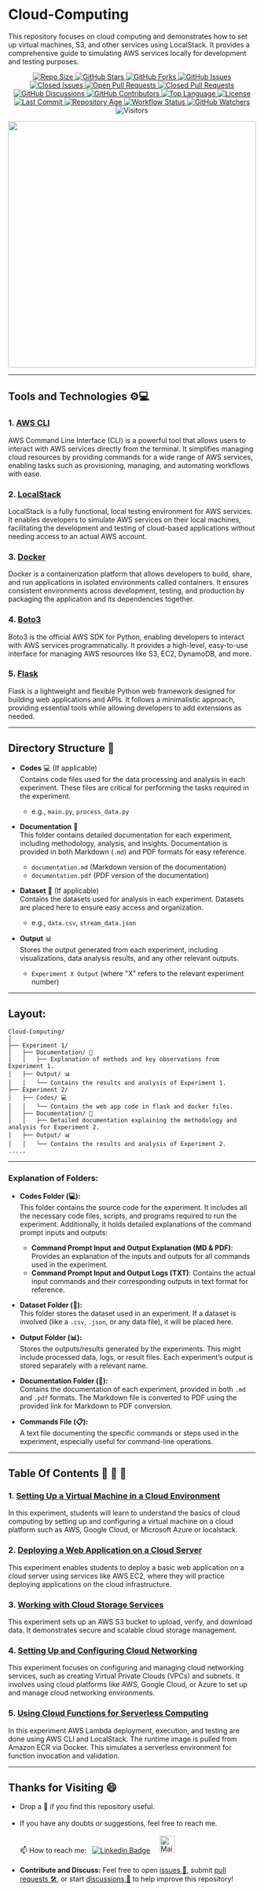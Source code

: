 # Cloud-Computing
This repository focuses on cloud computing and demonstrates how to set up virtual machines, S3, and other services using LocalStack. It provides a comprehensive guide to simulating AWS services locally for development and testing purposes.

<p align="center">
  <!-- Repository Size -->
  <a href="https://github.com/madhurimarawat/Cloud-Computing">
    <img src="https://img.shields.io/github/repo-size/madhurimarawat/Cloud-Computing?color=%23A8D5BA&label=Repo%20Size&labelColor=%23A1CBB4&style=for-the-badge&logo=github" alt="Repo Size">
  </a>

  <!-- Stars -->
  <a href="https://github.com/madhurimarawat/Cloud-Computing/stargazers">
    <img src="https://img.shields.io/github/stars/madhurimarawat/Cloud-Computing?color=%23F7CAC9&label=Stars&labelColor=%23F1A7B8&style=for-the-badge&logo=star" alt="GitHub Stars">
  </a>

  <!-- Forks -->
  <a href="https://github.com/madhurimarawat/Cloud-Computing/network/members">
    <img src="https://img.shields.io/github/forks/madhurimarawat/Cloud-Computing?color=%23D6E2E9&label=Forks&labelColor=%23B9D3E2&style=for-the-badge&logo=git" alt="GitHub Forks">
  </a>

  <!-- Issues (Open + Closed) -->
  <a href="https://github.com/madhurimarawat/Cloud-Computing/issues">
    <img src="https://img.shields.io/github/issues/madhurimarawat/Cloud-Computing?color=%23FFF5C3&label=Open%20Issues&labelColor=%23F4E3A2&style=for-the-badge&logo=bug" alt="GitHub Issues">
  </a>
  <a href="https://github.com/madhurimarawat/Cloud-Computing/issues?q=is%3Aissue+is%3Aclosed">
    <img src="https://img.shields.io/github/issues-closed/madhurimarawat/Cloud-Computing?color=%23FFD6A5&label=Closed%20Issues&labelColor=%23F9C294&style=for-the-badge&logo=bug" alt="Closed Issues">
  </a>

  <!-- Pull Requests (Open + Closed) -->
  <a href="https://github.com/madhurimarawat/Cloud-Computing/pulls">
    <img src="https://img.shields.io/github/issues-pr/madhurimarawat/Cloud-Computing?color=%23FFD6A5&label=Open%20PRs&labelColor=%23F9C294&style=for-the-badge&logo=git" alt="Open Pull Requests">
  </a>
  <a href="https://github.com/madhurimarawat/Cloud-Computing/pulls?q=is%3Apr+is%3Aclosed">
    <img src="https://img.shields.io/github/issues-pr-closed/madhurimarawat/Cloud-Computing?color=%23D6E2E9&label=Closed%20PRs&labelColor=%23B9D3E2&style=for-the-badge&logo=git" alt="Closed Pull Requests">
  </a>

  <!-- Discussions -->
  <a href="https://github.com/madhurimarawat/Cloud-Computing/discussions">
    <img src="https://img.shields.io/github/discussions/madhurimarawat/Cloud-Computing?color=%23FFF5C3&label=Discussions&labelColor=%23F4E3A2&style=for-the-badge&logo=discourse" alt="GitHub Discussions">
  </a>

  <!-- Contributors -->
  <a href="https://github.com/madhurimarawat/Cloud-Computing/graphs/contributors">
    <img src="https://img.shields.io/github/contributors/madhurimarawat/Cloud-Computing?color=%231FA19C&label=Contributors&labelColor=%23197A76&style=for-the-badge&logo=github" alt="GitHub Contributors">
  </a>

  <!-- Language Breakdown -->
  <a href="https://github.com/madhurimarawat/Cloud-Computing">
    <img src="https://img.shields.io/github/languages/top/madhurimarawat/Cloud-Computing?color=%23A8D5BA&label=Top%20Language&labelColor=%23A1CBB4&style=for-the-badge&logo=python" alt="Top Language">
  </a>

  <!-- License -->
  <a href="https://github.com/madhurimarawat/Cloud-Computing/blob/main/LICENSE">
    <img src="https://img.shields.io/github/license/madhurimarawat/Cloud-Computing?color=%23F39C12&label=License&labelColor=%23D68910&style=for-the-badge&logo=open-source-initiative" alt="License">
  </a>

  <!-- Last Commit -->
  <a href="https://github.com/madhurimarawat/Cloud-Computing/commits/main">
    <img src="https://img.shields.io/github/last-commit/madhurimarawat/Cloud-Computing?color=%23A8D5BA&label=Last%20Commit&labelColor=%23A1CBB4&style=for-the-badge&logo=github" alt="Last Commit">
  </a>

<!-- Repository Age -->
<a href="https://github.com/madhurimarawat/Cloud-Computing">
  <img src="https://img.shields.io/badge/Repo%20Age-0Y 1M 6D-%23FFA07A?style=for-the-badgehttps://img.shields.io/badge/Repo%20Age-0Y 1M 5D-%23FFA07Alogo=github?style=for-the-badgehttps://img.shields.io/badge/Repo%20Age-0Y 1M 4D-%23FFA07Alogo=github?style=for-the-badgehttps://img.shields.io/badge/Repo%20Age-0Y 1M 3D-%23FFA07Alogo=github?style=for-the-badgehttps://img.shields.io/badge/Repo%20Age-0Y 1M 2D-%23FFA07Alogo=github?style=for-the-badgehttps://img.shields.io/badge/Repo%20Age-0Y 1M 1D-%23FFA07Alogo=github?style=for-the-badgehttps://img.shields.io/badge/Repo%20Age-0Y 1M 0D-%23FFA07Alogo=github?style=for-the-badgehttps://img.shields.io/badge/Repo%20Age-0Y 0M 29D-%23FFA07Alogo=github?style=for-the-badgehttps://img.shields.io/badge/Repo%20Age-0Y 0M 28D-%23FFA07Alogo=github?style=for-the-badgehttps://img.shields.io/badge/Repo%20Age-0Y 0M 27D-%23FFA07Alogo=github?style=for-the-badgehttps://img.shields.io/badge/Repo%20Age-PLACEHOLDER-%23A8D5BAlogo=github?style=for-the-badge&logo=github" alt="Repository Age">
</a>

<!-- Workflow Status -->
<a href="https://github.com/madhurimarawat/Cloud-Computing/actions/workflows/update-repo-age.yml">
  <img src="https://img.shields.io/github/actions/workflow/status/madhurimarawat/Cloud-Computing/update-repo-info.yml?color=%2372DDF7&label=Workflow&labelColor=%235CC1E7&style=for-the-badge&logo=github" alt="Workflow Status">
</a>
  <!-- Watchers -->
  <a href="https://github.com/madhurimarawat/Cloud-Computing/watchers">
    <img src="https://img.shields.io/github/watchers/madhurimarawat/Cloud-Computing?color=%23FFD6A5&label=Watchers&labelColor=%23F9C294&style=for-the-badge&logo=github" alt="GitHub Watchers">
  </a>

  <!-- Visitors Count -->
  <img src="https://hits.seeyoufarm.com/api/count/incr/badge.svg?url=https://github.com/madhurimarawat/Cloud-Computing&count_bg=%23FF6B8B&title_bg=%235A9DF9&icon=github.svg&icon_color=%23FFFFFF&title=Visitors&edge_flat=true" alt="Visitors">
</p>

<img src="https://res.cloudinary.com/practicaldev/image/fetch/s--oJGxPKFU--/c_limit%2Cf_auto%2Cfl_progressive%2Cq_auto%2Cw_880/https://dev-to-uploads.s3.amazonaws.com/uploads/articles/vwztvoekwz1abcc684e2.jpeg" width= "100%" height= "500px">

---

## Tools and Technologies ⚙️💻

### 1. [AWS CLI](https://docs.aws.amazon.com/cli/latest/userguide/)
AWS Command Line Interface (CLI) is a powerful tool that allows users to interact with AWS services directly from the terminal. It simplifies managing cloud resources by providing commands for a wide range of AWS services, enabling tasks such as provisioning, managing, and automating workflows with ease.

### 2. [LocalStack](https://docs.localstack.cloud/)
LocalStack is a fully functional, local testing environment for AWS services. It enables developers to simulate AWS services on their local machines, facilitating the development and testing of cloud-based applications without needing access to an actual AWS account.

### 3. [Docker](https://docs.docker.com/)
Docker is a containerization platform that allows developers to build, share, and run applications in isolated environments called containers. It ensures consistent environments across development, testing, and production by packaging the application and its dependencies together.

### 4. [Boto3](https://boto3.amazonaws.com/v1/documentation/api/latest/index.html)  
Boto3 is the official AWS SDK for Python, enabling developers to interact with AWS services programmatically. It provides a high-level, easy-to-use interface for managing AWS resources like S3, EC2, DynamoDB, and more.  

### 5. [Flask](https://flask.palletsprojects.com/)  
Flask is a lightweight and flexible Python web framework designed for building web applications and APIs. It follows a minimalistic approach, providing essential tools while allowing developers to add extensions as needed.

---

## Directory Structure 📂

- **Codes** 💻 (If applicable)  
  Contains code files used for the data processing and analysis in each experiment. These files are critical for performing the tasks required in the experiment.
  - e.g., `main.py`, `process_data.py`

- **Documentation** 📝  
  This folder contains detailed documentation for each experiment, including methodology, analysis, and insights. Documentation is provided in both Markdown (`.md`) and PDF formats for easy reference.
  - `documentation.md` (Markdown version of the documentation)
  - `documentation.pdf` (PDF version of the documentation)

- **Dataset** 📁 (If applicable)  
  Contains the datasets used for analysis in each experiment. Datasets are placed here to ensure easy access and organization.
  - e.g., `data.csv`, `stream_data.json`

- **Output** 📊  
  Stores the output generated from each experiment, including visualizations, data analysis results, and any other relevant outputs.
  - `Experiment X Output` (where "X" refers to the relevant experiment number)
    
---

## Layout:

```
Cloud-Computing/
│
├── Experiment 1/
│   ├── Documentation/ 📝
|   │   ├── Explanation of methods and key observations from Experiment 1.
│   ├── Output/ 📊
│   │   └── Contains the results and analysis of Experiment 1.
├── Experiment 2/
│   ├── Codes/ 💻
│   │   └── Contains the web app code in flask and docker files.
│   ├── Documentation/ 📝
│   │   ├── Detailed documentation explaining the methodology and analysis for Experiment 2.
│   ├── Output/ 📊
│   │   └── Contains the results and analysis of Experiment 2.
.....
```

---

### Explanation of Folders:

- **Codes Folder (💻):**  
  This folder contains the source code for the experiment. It includes all the necessary code files, scripts, and programs required to run the experiment. Additionally, it holds detailed explanations of the command prompt inputs and outputs:
  - **Command Prompt Input and Output Explanation (MD & PDF)**: Provides an explanation of the inputs and outputs for all commands used in the experiment.
  - **Command Prompt Input and Output Logs (TXT)**: Contains the actual input commands and their corresponding outputs in text format for reference.

- **Dataset Folder (📁):**  
  This folder stores the dataset used in an experiment. If a dataset is involved (like a `.csv`, `.json`, or any data file), it will be placed here.

- **Output Folder (📊):**  
  Stores the outputs/results generated by the experiments. This might include processed data, logs, or result files. Each experiment’s output is stored separately with a relevant name.

- **Documentation Folder (📝):**  
  Contains the documentation of each experiment, provided in both `.md` and `.pdf` formats. The Markdown file is converted to PDF using the provided link for Markdown to PDF conversion.

- **Commands File (📋):**  
  A text file documenting the specific commands or steps used in the experiment, especially useful for command-line operations.

---

## Table Of Contents 📔 🔖 📑

### 1. [Setting Up a Virtual Machine in a Cloud Environment](Experiment%201)

In this experiment, students will learn to understand the basics of cloud 
computing by setting up and configuring a virtual machine on a cloud platform 
such as AWS, Google Cloud, or Microsoft Azure or localstack. 

### 2. [Deploying a Web Application on a Cloud Server](Experiment%202)

This experiment enables students to deploy a basic web application on a cloud 
server using services like AWS EC2, where they will practice deploying 
applications on the cloud infrastructure. 

### 3. [Working with Cloud Storage Services](Experiment%203)

This experiment sets up an AWS S3 bucket to upload, verify, and download data. 
It demonstrates secure and scalable cloud storage management. 

### 4. [Setting Up and Configuring Cloud Networking](Experiment%204)

This experiment focuses on configuring and managing cloud networking services, such 
as creating Virtual Private Clouds (VPCs) and subnets. It involves using cloud platforms like 
AWS, Google Cloud, or Azure to set up and manage cloud networking environments. 

### 5. [Using Cloud Functions for Serverless Computing](Experiment%205)

In this experiment AWS Lambda deployment, execution, and testing are done using AWS 
CLI and LocalStack. The runtime image is pulled from Amazon ECR via Docker. This 
simulates a serverless environment for function invocation and validation. 

---

## Thanks for Visiting 😄

- Drop a 🌟 if you find this repository useful.<br><br>
- If you have any doubts or suggestions, feel free to reach me.<br><br>
📫 How to reach me:  &nbsp; [![Linkedin Badge](https://img.shields.io/badge/-madhurima-blue?style=flat&logo=Linkedin&logoColor=white)](https://www.linkedin.com/in/madhurima-rawat/) &nbsp; &nbsp;
<a href ="mailto:rawatmadhurima@gmail.com"><img src="https://github.com/madhurimarawat/Machine-Learning-Using-Python/assets/105432776/b6a0873a-e961-42c0-8fbf-ab65828c961a" height=35 width=30 title="Mail Illustration" alt="Mail Illustration📫" > </a><br><br>
- **Contribute and Discuss:** Feel free to open <a href= "https://github.com/madhurimarawat/Cloud-Computing/issues">issues 🐛</a>, submit <a href = "https://github.com/madhurimarawat/Cloud-Computing/pulls">pull requests 🛠️</a>, or start <a href = "https://github.com/madhurimarawat/Cloud-Computing/discussions">discussions 💬</a> to help improve this repository!
